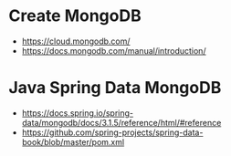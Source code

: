 # Create MongoDB
- https://cloud.mongodb.com/
- https://docs.mongodb.com/manual/introduction/

# Java Spring Data MongoDB
- https://docs.spring.io/spring-data/mongodb/docs/3.1.5/reference/html/#reference
- https://github.com/spring-projects/spring-data-book/blob/master/pom.xml
